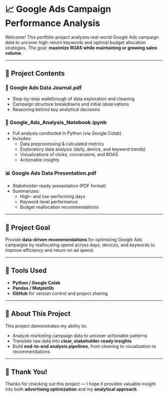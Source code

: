 # 📈 Google Ads Campaign Performance Analysis  

Welcome! This portfolio project analyzes real-world Google Ads campaign data to uncover high-return keywords and optimal budget allocation strategies. The goal: **maximize ROAS while maintaining or growing sales volume**.

---

## 📁 Project Contents  

### 📓 Google Ads Data Journal.pdf  
- Step-by-step walkthrough of data exploration and cleaning  
- Campaign structure breakdowns and initial observations  
- Reasoning behind key analytical decisions  

### 🧠 Google_Ads_Analysis_Notebook.ipynb  
- Full analysis conducted in Python (via Google Colab)  
- Includes:  
  - Data preprocessing & calculated metrics  
  - Exploratory data analysis (daily, device, and keyword trends)  
  - Visualizations of clicks, conversions, and ROAS  
  - Actionable insights  

### 📊 Google Ads Data Presentation.pdf 
- Stakeholder-ready presentation (PDF format)  
- Summarizes:  
  - High- and low-performing days  
  - Keyword-level performance  
  - Budget reallocation recommendations  

---

## 🎯 Project Goal  

Provide **data-driven recommendations** for optimizing Google Ads campaigns by reallocating spend across days, devices, and keywords to improve efficiency and return on ad spend.

---

## 🚀 Tools Used  

- **Python / Google Colab**  
- **Pandas / Matplotlib**  
- **GitHub** for version control and project sharing  

---

## 👤 About This Project  

This project demonstrates my ability to:  
- Analyze marketing campaign data to uncover actionable patterns  
- Translate raw data into **clear, stakeholder-ready insights**  
- Build **end-to-end analysis pipelines**, from cleaning to visualization to recommendations  

---

## 📌 Thank You!  

Thanks for checking out this project — I hope it provides valuable insight into both **advertising optimization** and my **analytical approach**.  
